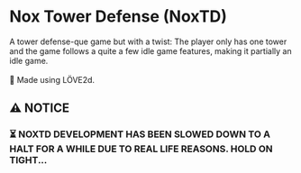 # Nox Tower Defense (NoxTD)

A tower defense-que game but with a twist: The player only has one tower and the game follows a quite a few idle game features, making it partially an idle game.\
\
🤍 Made using LÖVE2d.

## ⚠️ NOTICE
### **⏳ NOXTD DEVELOPMENT HAS BEEN SLOWED DOWN TO A HALT FOR A WHILE DUE TO REAL LIFE REASONS. HOLD ON TIGHT...**
